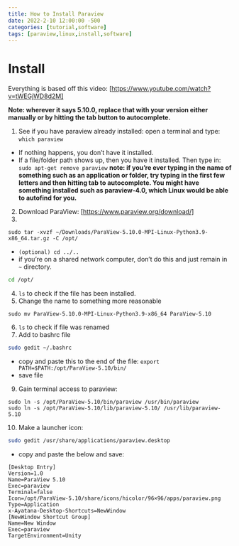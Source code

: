 ```yaml
---
title: How to Install Paraview
date: 2022-2-10 12:00:00 -500
categories: [tutorial,software]
tags: [paraview,linux,install,software]
---
```

# Install
Everything is based off this video: [https://www.youtube.com/watch?v=tWEGjWD8d2M]

**Note: wherever it says 5.10.0, replace that with your version either manually or by hitting the tab button to autocomplete.** 

1. See if you have paraview already installed: open a terminal and type: `which paraview`
- If nothing happens, you don’t have it installed.
- If a file/folder path shows up, then you have it installed. Then type in: `sudo apt-get remove paraview`
**note: if you’re ever typing in the name of something such as an application or folder, try typing in the first few letters and then hitting tab to autocomplete. You might have something installed such as paraview-4.0, which Linux would be able to autofind for you.**
2. Download ParaView: [https://www.paraview.org/download/]
3. 
```
sudo tar -xvzf ~/Downloads/ParaView-5.10.0-MPI-Linux-Python3.9-x86_64.tar.gz -C /opt/
```
- `(optional) cd ../..`
- if you’re on a shared network computer, don’t do this and just remain in `~` directory.
```bash
cd /opt/
```
4. `ls` to check if the file has been installed.
5. Change the name to something more reasonable
```
sudo mv ParaView-5.10.0-MPI-Linux-Python3.9-x86_64 ParaView-5.10
```
6. `ls` to check if file was renamed
7. Add to bashrc file
```bash
sudo gedit ~/.bashrc
```
- copy and paste this to the end of the file: `export PATH=$PATH:/opt/ParaView-5.10/bin/`
- save file
9. Gain terminal access to paraview:
```
sudo ln -s /opt/ParaView-5.10/bin/paraview /usr/bin/paraview
sudo ln -s /opt/ParaView-5.10/lib/paraview-5.10/ /usr/lib/paraview-5.10
```
10. Make a launcher icon:
```bash
sudo gedit /usr/share/applications/paraview.desktop
```
- copy and paste the below and save:
```
[Desktop Entry]
Version=1.0
Name=ParaView 5.10
Exec=paraview
Terminal=false
Icon=/opt/ParaView-5.10/share/icons/hicolor/96×96/apps/paraview.png
Type=Application
x-Ayatana-Desktop-Shortcuts=NewWindow
[NewWindow Shortcut Group]
Name=New Window
Exec=paraview
TargetEnvironment=Unity
```